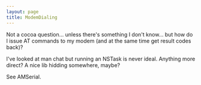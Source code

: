 ```yaml
---
layout: page
title: ModemDialing
---
```


Not a cocoa question... unless there's something I don't know... but how do I issue AT commands to my modem (and at the same time get result codes back)?

I've looked at man chat but running an NSTask is never ideal.  Anything more direct?  A nice lib hidding somewhere, maybe?

See AMSerial.

